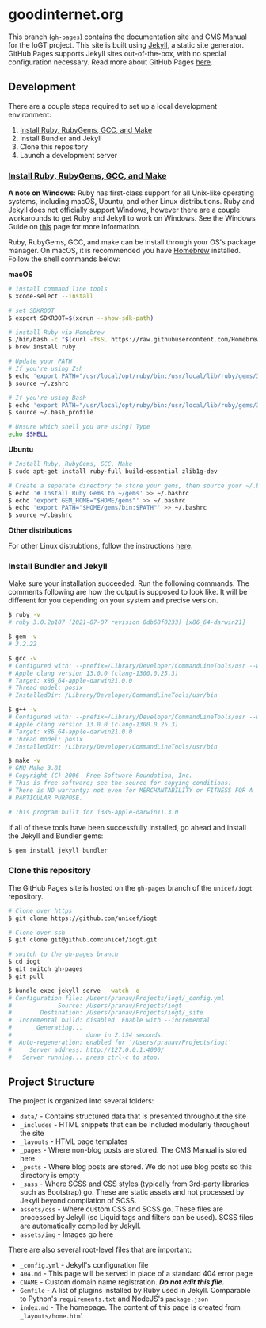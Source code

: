 # goodinternet.org

This branch (`gh-pages`) contains the documentation site and CMS Manual for the IoGT project. This site is built using [Jekyll](https://jekyllrb.com), a static site generator. GitHub Pages supports Jekyll sites out-of-the-box, with no special configuration necessary. Read more about GitHub Pages [here](https://pages.github.com).

## Development

There are a couple steps required to set up a local development environment:

1. [Install Ruby, RubyGems, GCC, and Make](https://jekyllrb.com/docs/)
2. Install Bundler and Jekyll
3. Clone this repository
4. Launch a development server

### [Install Ruby, RubyGems, GCC, and Make](https://jekyllrb.com/docs/installation/#guides)

**A note on Windows**: Ruby has first-class support for all Unix-like operating systems, including macOS, Ubuntu, and other Linux distributions. Ruby and Jekyll does not officially support Windows, however there are a couple workarounds to get Ruby and Jekyll to work on Windows. See the Windows Guide on [this](https://jekyllrb.com/docs/installation/#guides) page for more information.

Ruby, RubyGems, GCC, and make can be install through your OS's package manager. On macOS, it is recommended you have [Homebrew](https://brew.sh) installed. Follow the shell commands below:

**macOS**
```zsh
# install command line tools
$ xcode-select --install

# set SDKROOT
$ export SDKROOT=$(xcrun --show-sdk-path)

# install Ruby via Homebrew
$ /bin/bash -c "$(curl -fsSL https://raw.githubusercontent.com/Homebrew/install/HEAD/install.sh)"
$ brew install ruby

# Update your PATH
# If you're using Zsh
$ echo 'export PATH="/usr/local/opt/ruby/bin:/usr/local/lib/ruby/gems/3.0.0/bin:$PATH"' >> ~/.zshrc
$ source ~/.zshrc

# If you're using Bash
$ echo 'export PATH="/usr/local/opt/ruby/bin:/usr/local/lib/ruby/gems/3.0.0/bin:$PATH"' >> ~/.bash_profile
$ source ~/.bash_profile

# Unsure which shell you are using? Type
echo $SHELL
```

**Ubuntu**
```bash
# Install Ruby, RubyGems, GCC, Make
$ sudo apt-get install ruby-full build-essential zlib1g-dev

# Create a seperate directory to store your gems, then source your ~/.bashrc
$ echo '# Install Ruby Gems to ~/gems' >> ~/.bashrc
$ echo 'export GEM_HOME="$HOME/gems"' >> ~/.bashrc
$ echo 'export PATH="$HOME/gems/bin:$PATH"' >> ~/.bashrc
$ source ~/.bashrc
```

**Other distributions**

For other Linux distrubtions, follow the instructions [here](https://jekyllrb.com/docs/installation/other-linux/).


### Install Bundler and Jekyll


Make sure your installation succeeded. Run the following commands. The comments following are how the output is supposed to look like. It will be different for you depending on your system and precise version.

```bash
$ ruby -v
# ruby 3.0.2p107 (2021-07-07 revision 0db68f0233) [x86_64-darwin21]

$ gem -v
# 3.2.22

$ gcc -v
# Configured with: --prefix=/Library/Developer/CommandLineTools/usr --with-gxx-include-dir=/Library/Developer/CommandLineTools/SDKs/MacOSX.sdk/usr/include/c++/4.2.1
# Apple clang version 13.0.0 (clang-1300.0.25.3)
# Target: x86_64-apple-darwin21.0.0
# Thread model: posix
# InstalledDir: /Library/Developer/CommandLineTools/usr/bin

$ g++ -v
# Configured with: --prefix=/Library/Developer/CommandLineTools/usr --with-gxx-include-dir=/Library/Developer/CommandLineTools/SDKs/MacOSX.sdk/usr/include/c++/4.2.1
# Apple clang version 13.0.0 (clang-1300.0.25.3)
# Target: x86_64-apple-darwin21.0.0
# Thread model: posix
# InstalledDir: /Library/Developer/CommandLineTools/usr/bin

$ make -v
# GNU Make 3.81
# Copyright (C) 2006  Free Software Foundation, Inc.
# This is free software; see the source for copying conditions.
# There is NO warranty; not even for MERCHANTABILITY or FITNESS FOR A
# PARTICULAR PURPOSE.

# This program built for i386-apple-darwin11.3.0
```

If all of these tools have been successfully installed, go ahead and install the Jekyll and Bundler gems:

```bash
$ gem install jekyll bundler
```

### Clone this repository

The GitHub Pages site is hosted on the `gh-pages` branch of the `unicef/iogt` repository.

```bash
# Clone over https
$ git clone https://github.com/unicef/iogt

# Clone over ssh
$ git clone git@github.com:unicef/iogt.git

# switch to the gh-pages branch
$ cd iogt
$ git switch gh-pages
$ git pull

$ bundle exec jekyll serve --watch -o
# Configuration file: /Users/pranav/Projects/iogt/_config.yml
#             Source: /Users/pranav/Projects/iogt
#        Destination: /Users/pranav/Projects/iogt/_site
#  Incremental build: disabled. Enable with --incremental
#       Generating... 
#                     done in 2.134 seconds.
#  Auto-regeneration: enabled for '/Users/pranav/Projects/iogt'
#     Server address: http://127.0.0.1:4000/
#   Server running... press ctrl-c to stop.
```

## Project Structure

The project is organized into several folders:

- `data/` - Contains structured data that is presented throughout the site
- `_includes` - HTML snippets that can be included modularly throughout the site
- `_layouts` - HTML page templates
- `_pages` - Where non-blog posts are stored. The CMS Manual is stored here
- `_posts` - Where blog posts are stored. We do not use blog posts so this directory is empty
- `_sass` - Where SCSS and CSS styles (typically from 3rd-party libraries such as Bootstrap) go. These are static assets and not processed by Jekyll beyond compilation of SCSS.
- `assets/css` - Where custom CSS and SCSS go. These files are processed by Jekyll (so Liquid tags and filters can be used). SCSS files are automatically compiled by Jekyll.
- `assets/img` - Images go here
  
There are also several root-level files that are important:
- `_config.yml` - Jekyll's configuration file
- `404.md` - This page will be served in place of a standard 404 error page
- `CNAME` - Custom domain name registration. _**Do not edit this file.**_
- `Gemfile` - A list of plugins installed by Ruby used in Jekyll. Comparable to Python's `requirements.txt` and NodeJS's `package.json`
- `index.md` - The homepage. The content of this page is created from `_layouts/home.html`